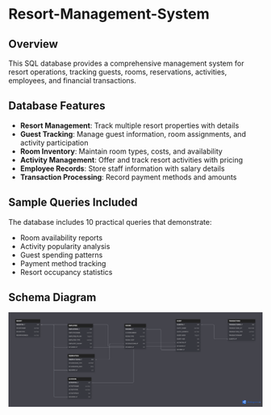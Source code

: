 # Resort-Management-System

## Overview
This SQL database provides a comprehensive management system for resort operations, tracking guests, rooms, reservations, activities, employees, and financial transactions.

## Database Features
- **Resort Management**: Track multiple resort properties with details
- **Guest Tracking**: Manage guest information, room assignments, and activity participation
- **Room Inventory**: Maintain room types, costs, and availability
- **Activity Management**: Offer and track resort activities with pricing
- **Employee Records**: Store staff information with salary details
- **Transaction Processing**: Record payment methods and amounts

## Sample Queries Included
The database includes 10 practical queries that demonstrate:
- Room availability reports
- Activity popularity analysis
- Guest spending patterns
- Payment method tracking
- Resort occupancy statistics

## Schema Diagram
![Resort Database Schema](ER_Diagram.png)